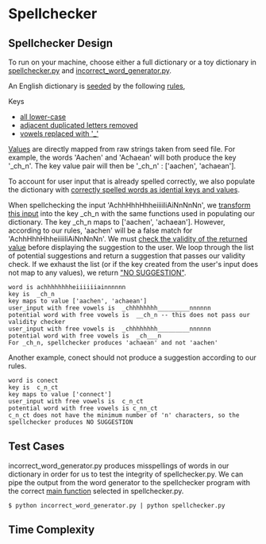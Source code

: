Spellchecker
============

Spellchecker Design
------------------
To run on your machine, choose either a full dictionary or a toy dictionary in [spellchecker.py](https://github.com/lolilo/spellchecker/blob/master/spellchecker.py#L5) and [incorrect_word_generator.py](https://github.com/lolilo/spellchecker/blob/master/incorrect_word_generator.py#L4). 

An English dictionary is [seeded](https://github.com/lolilo/spellchecker/blob/master/spellchecker.py#L30) by the following [rules](https://github.com/lolilo/spellchecker/blob/master/spellchecker.py#L27), 

Keys

* [all lower-case](https://github.com/lolilo/spellchecker/blob/master/spellchecker.py#L56)
* [adjacent duplicated letters removed](https://github.com/lolilo/spellchecker/blob/master/spellchecker.py#L18)
* [vowels replaced with '_'](https://github.com/lolilo/spellchecker/blob/master/spellchecker.py#L9)

[Values](https://github.com/lolilo/spellchecker/blob/master/spellchecker.py#L43) are directly mapped from raw strings taken from seed file. For example, the words 'Aachen' and 'Achaean' will both produce the key '_ch_n'. The key value pair will then be '_ch_n' : ['aachen', 'achaean'].

To account for user input that is already spelled correctly, we also populate the dictionary with [correctly spelled words as idential keys and values](https://github.com/lolilo/spellchecker/blob/master/spellchecker.py#L50).

When spellchecking the input 'AchhHhhHhheiiiiIiAiNnNnNn', we [transform this input](https://github.com/lolilo/spellchecker/blob/master/spellchecker.py#L72) into the key _ch_n with the same functions used in populating our dictionary. The key _ch_n maps to ['aachen', 'achaean']. However, according to our rules, 'aachen' will be a false match for 'AchhHhhHhheiiiiIiAiNnNnNn'. We must [check the validity of the returned value](https://github.com/lolilo/spellchecker/blob/master/spellchecker.py#L80) before displaying the suggestion to the user. We loop through the list of potential suggestions and return a suggestion that passes our validity check. If we exhaust the list (or if the key created from the user's input does not map to any values), we return ["NO SUGGESTION"](https://github.com/lolilo/spellchecker/blob/master/spellchecker.py#L103). 

    word is achhhhhhhheiiiiiiainnnnnn
    key is  _ch_n
    key maps to value ['aachen', 'achaean']
    user_input with free vowels is  _chhhhhhhh_________nnnnnn
    potential word with free vowels is  __ch_n -- this does not pass our validity checker
    user_input with free vowels is  _chhhhhhhh_________nnnnnn
    potential word with free vowels is  _ch___n
    For _ch_n, spellchecker produces 'achaean' and not 'aachen'

Another example, conect should not produce a suggestion according to our rules. 

    word is conect
    key is  c_n_ct
    key maps to value ['connect']
    user_input with free vowels is  c_n_ct
    potential word with free vowels is c_nn_ct
    c_n_ct does not have the minimum number of 'n' characters, so the spellchecker produces NO SUGGESTION

Test Cases
------------------
incorrect_word_generator.py produces misspellings of words in our dictionary in order for us to test the integrity of spellchecker.py. We can pipe the output from the word generator to the spellchecker program with the correct [main function](https://github.com/lolilo/spellchecker/blob/master/spellchecker.py#L165) selected in spellchecker.py.
    
    $ python incorrect_word_generator.py | python spellchecker.py

Time Complexity
------------------
